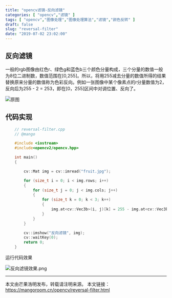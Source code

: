 ```yaml
---
title: "opencv滤镜-反向滤镜"
categories: [ "opencv","滤镜" ]
tags: [ "opencv","图像处理","图像处理算法","滤镜","颜色反转" ]
draft: false
slug: "reversal-filter"
date: "2019-07-02 23:02:00"
---
```


## 反向滤镜

一般的rgb图像由红色r、绿色g和蓝色b三个颜色分量构成，三个分量的数值一般为8位二进制数，数值范围在[0,255]。所以，将用255减去分量的数值所得的结果替换原来分量的数值称为色彩反向。例如一张图像中某个像素点的r分量数值为2，反向后为255 - 2 = 253，即在[0，255]区间中对调位置、反向了。

![原图](https://mangoroom.cn/usr/uploads/2019/07/3135764183.jpg)

## 代码实现

```c++
	// reversal-filter.cpp 
	// @mango

	#include <iostream>
	#include<opencv2/opencv.hpp>

	int main()
	{

		cv::Mat img = cv::imread("fruit.jpg");

		for (size_t i = 0; i < img.rows; i++)
		{
			for (size_t j = 0; j < img.cols; j++)
			{
				for (size_t k = 0; k < 3; k++)
				{
					img.at<cv::Vec3b>(i, j)[k] = 255 - img.at<cv::Vec3b>(i, j)[k];
				}
			}
		}

		cv::imshow("反向滤镜", img);
		cv::waitKey(0);
		return 0;
	}

```
运行代码效果

![反向滤镜效果.png][1]

---

本文由芒果浩明发布，转载请注明来源。
本文链接：https://mangoroom.cn/opencv/reversal-filter.html

  [1]: https://mangoroom.cn/usr/uploads/2019/07/4197090750.png